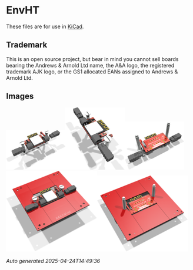 # EnvHT

These files are for use in [KiCad](https://www.kicad.org).

## Trademark

This is an open source project, but bear in mind you cannot sell boards bearing the Andrews & Arnold Ltd name, the A&A logo, the registered trademark AJK logo, or the GS1 allocated EANs assigned to Andrews & Arnold Ltd.

## Images

<img src='EnvHT.png' width=32%><img src='EnvHT-90.png' width=32%><img src='EnvHT-bottom.png' width=32%>
<img src='EnvHT-panel.png' width=49%><img src='EnvHT-panel-bottom.png' width=49%>

*Auto generated 2025-04-24T14:49:36*
